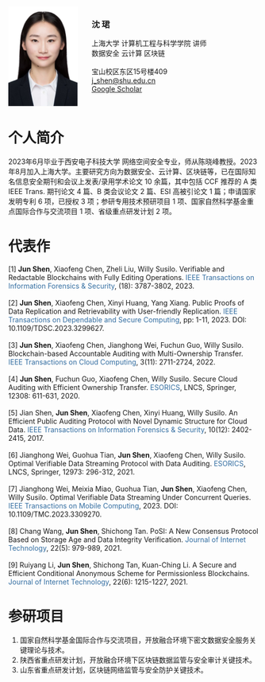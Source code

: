 <div style="display: flex;">
    <div style="flex: 1;">
        <img src="img/个人头像.jpg" width="140" height="200" alt="error">
    </div>
    <div style="flex: 2;">
        <h3>沈 珺</h3>
        上海大学 计算机工程与科学学院 讲师<br>
        数据安全 云计算 区块链<br><br>
        宝山校区东区15号楼409<br>
        <a href="mailto:j_shen@shu.edu.cn">j_shen@shu.edu.cn</a><br>
        <a href="https://scholar.google.com/citations?hl=en&user=K5lJ05sAAAAJ">Google Scholar</a>
    </div>
</div>


个人简介
======
2023年6月毕业于西安电子科技大学 网络空间安全专业，师从陈晓峰教授。2023年8月加入上海大学。主要研究方向为数据安全、云计算、区块链等，已在国际知名信息安全期刊和会议上发表/录用学术论文 10 余篇，其中包括 CCF 推荐的 A 类 IEEE Trans. 期刊论文 4 篇、B 类会议论文 2 篇、ESI 高被引论文 1 篇；申请国家发明专利 6 项，已授权 3 项；参研专用技术预研项目 1 项、国家自然科学基金重点国际合作与交流项目 1 项、省级重点研发计划 2 项。


代表作
======
[1] <span style="font-weight: bold;">Jun Shen</span>, Xiaofeng Chen, Zheli Liu, Willy Susilo. Verifiable and Redactable Blockchains with Fully Editing Operations. <span style="color: #326DA1;">IEEE Transactions on Information Forensics & Security</span>, (18): 3787-3802, 2023.<br>  
[2] <span style="font-weight: bold;">Jun Shen</span>, Xiaofeng Chen, Xinyi Huang, Yang Xiang. Public Proofs of Data Replication and Retrievability with User-friendly Replication. <span style="color: #326DA1;">IEEE Transactions on Dependable and Secure Computing</span>, pp: 1-11, 2023. DOI: 10.1109/TDSC.2023.3299627.<br>  
[3] <span style="font-weight: bold;">Jun Shen</span>, Xiaofeng Chen, Jianghong Wei, Fuchun Guo, Willy Susilo. Blockchain-based Accountable Auditing with Multi-Ownership Transfer. <span style="color: #326DA1;">IEEE Transactions on Cloud Computing</span>, 3(11): 2711-2724, 2022.<br>  
[4] <span style="font-weight: bold;">Jun Shen</span>, Fuchun Guo, Xiaofeng Chen, Willy Susilo. Secure Cloud Auditing with Efficient Ownership Transfer. <span style="color: #326DA1;">ESORICS</span>, LNCS, Springer, 12308: 611-631, 2020.<br>  
[5] Jian Shen, <span style="font-weight: bold;">Jun Shen</span>, Xiaofeng Chen, Xinyi Huang, Willy Susilo. An Efficient Public Auditing Protocol with Novel Dynamic Structure for Cloud Data. <span style="color: #326DA1;">IEEE Transactions on Information Forensics & Security</span>, 10(12): 2402-2415, 2017.<br>  
[6] Jianghong Wei, Guohua Tian, <span style="font-weight: bold;">Jun Shen</span>, Xiaofeng Chen, Willy Susilo. Optimal Verifiable Data Streaming Protocol with Data Auditing. <span style="color: #326DA1;">ESORICS</span>, LNCS, Springer, 12973: 296-312, 2021.<br>  
[7] Jianghong Wei, Meixia Miao, Guohua Tian, <span style="font-weight: bold;">Jun Shen</span>, Xiaofeng Chen, Willy Susilo. Optimal Verifiable Data Streaming Under Concurrent Queries. <span style="color: #326DA1;">IEEE Transactions on Mobile Computing</span>, 2023. DOI: 10.1109/TMC.2023.3309270.<br>  
[8] Chang Wang, <span style="font-weight: bold;">Jun Shen</span>, Shichong Tan. PoSI: A New Consensus Protocol Based on Storage Age and Data Integrity Verification. <span style="color: #326DA1;">Journal of Internet Technology</span>, 22(5): 979-989, 2021.<br>  
[9] Ruiyang Li, <span style="font-weight: bold;">Jun Shen</span>, Shichong Tan, Kuan-Ching Li. A Secure and Efficient Conditional Anonymous Scheme for Permissionless Blockchains. <span style="color: #326DA1;">Journal of Internet Technology</span>, 22(6): 1215-1227, 2021.<br>


参研项目
======
1. 国家自然科学基金国际合作与交流项目，开放融合环境下密文数据安全服务关键理论与技术。
2. 陕西省重点研发计划，开放融合环境下区块链数据监管与安全审计关键技术。
3. 山东省重点研发计划，区块链网络监管与安全防护关键技术。




